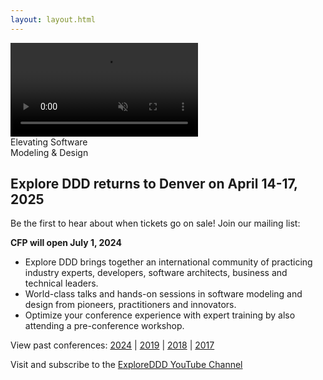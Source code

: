 ```yaml
---
layout: layout.html
---
```

<div class="container-fluid homepage--hero-video-container">
    <video loop muted autoplay class="video-item">
        <source src="video/background-video.webm" type="video/webm">
        <source src="video/background-video.mp4" type="video/mp4">
        <source src="video/background-video.ogv" type="video/ogg">
    </video>
    <div class="video-overlay">
        <div class="homepage--big-text">
            <div class="big-text">Elevating Software<br>Modeling &amp; Design</div>
        </div>
    </div>
</div>
<!--<section class="slider">
  <div class="flexslider">
    <ul class="slides">
        <li class="slide picture-5"></li>
        <li class="slide picture-2"></li>
        <li class="slide picture-1"></li>
        <li class="slide picture-3"></li>
        <li class="slide picture-4"></li>
        <li class="slide picture-6"></li>
        <li class="slide picture-7"></li>
    </ul>
  </div>
  <div class="custom-navigation-container">
  <div class="custom-navigation">
    <a class="arrow left"><img src="img/slider-arrow-left.svg" /></a>
    <a class="arrow right"><img src="img/slider-arrow-right.svg" /></a>
  </div>
  </div>
</section> -->
<!-- Begin MailChimp Signup Form -->
<div class="row newsletter-signup">
	<div class="col-xs-12">
		<style type="text/css">
			#mc_embed_signup {}
			/* Add your own MailChimp form style overrides in your site stylesheet or in this style block.
			   We recommend moving this block and the preceding CSS link to the HEAD of your HTML file. */
		</style>
		<script type='text/javascript' src='//s3.amazonaws.com/downloads.mailchimp.com/js/mc-validate.js'></script>
		<script type='text/javascript'>(function ($) { window.fnames = new Array(); window.ftypes = new Array(); fnames[1] = 'FNAME'; ftypes[1] = 'text'; fnames[2] = 'LNAME'; ftypes[2] = 'text'; fnames[0] = 'EMAIL'; ftypes[0] = 'email'; }(jQuery)); var $mcj = jQuery.noConflict(true);</script>
	</div> <!-- col-xs-2 -->
</div> <!-- row -->
</div> <!-- col-xs-12 -->
</div> <!-- row footer newsletter signup -->
<!--End mc_embed_signup-->
<div class="container homepage--intro-text">
    <div class="row">
        <h2 class="text-center">Explore DDD returns to Denver on April 14-17, 2025</h2>
        <p class="text-center">Be the first to hear about when tickets go on sale!  Join our mailing list:</p>
        <p class="text-center"><strong>CFP will open July 1, 2024</strong></p>
        <p>
            <ul>
                <li>Explore DDD brings together an international community of practicing industry experts, developers, software architects, business and technical leaders.</li>
                <li>World-class talks and hands-on sessions in software modeling and design from pioneers, practitioners and innovators.</li>
                <li>Optimize your conference experience with expert training by also attending a pre-conference workshop.</li>
            </ul>
        </p>
        </div>
    </div>
</div>
<div class="container homepage--intro-videos">
    <div class="row">
        <div id="player"></div>
            <!-- Load the YouTube IFrame Player API -->
            <script src="https://www.youtube.com/iframe_api"></script>
            <!-- Include the JavaScript file -->
            <script src="js/youtube.js"></script>
            <!--<p><a href="https://www.youtube.com/playlist?list=PLC63ae3uCHHb0Ck39g6Cs2mBQwknPsyUg">View 2024 Session Videos</a></p>-->
        </div>
</div>
<div class="container section speakers">
<p></p></div>
<div class="container">
    <div class="row">
        <p class="text-center">View past conferences: <a href="./2024">2024</a> &#124; <a href="./2019">2019</a> &#124; <a href="./2018">2018</a> &#124; <a href="./2017">2017</a></p>
        <p class="text-center">Visit and subscribe to the <a href="https://www.youtube.com/exploreddd">ExploreDDD YouTube Channel</a></p>
    </div>
</div>
    </div>
</div>
